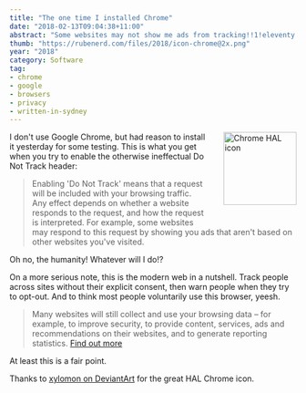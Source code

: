 ```yaml
---
title: "The one time I installed Chrome"
date: "2018-02-13T09:04:38+11:00"
abstract: "Some websites may not show me ads from tracking!!1!eleventy!"
thumb: "https://rubenerd.com/files/2018/icon-chrome@2x.png"
year: "2018"
category: Software
tag:
- chrome
- google
- browsers
- privacy
- written-in-sydney
---
```

<p><img src="https://rubenerd.com/files/2018/icon-chrome@1x.png" srcset="https://rubenerd.com/files/2018/icon-chrome@1x.png 1x, https://rubenerd.com/files/2018/icon-chrome@2x.png 2x" alt="Chrome HAL icon" style="width:128px; float:right; margin:0 0 2em 2em;" /></p>

I don't use Google Chrome, but had reason to install it yesterday for some testing. This is what you get when you try to enable the otherwise ineffectual Do Not Track header:

> Enabling 'Do Not Track' means that a request will be included with your browsing traffic. Any effect depends on whether a website responds to the request, and how the request is interpreted. For example, some websites may respond to this request by showing you ads that aren't based on other websites you've visited. 

Oh no, the humanity! Whatever will I do!?

On a more serious note, this is the modern web in a nutshell. Track people across sites without their explicit consent, then warn people when they try to opt-out. And to think most people voluntarily use this browser, yeesh.

> Many websites will still collect and use your browsing data – for example, to improve security, to provide content, services, ads and recommendations on their websites, and to generate reporting statistics. [Find out more]

At least this is a fair point.

Thanks to [xylomon on DeviantArt] for the great HAL Chrome icon.

[Find out more]: https://support.google.com/chrome/?p=settings_do_not_track
[xylomon on DeviantArt]: https://xylomon.deviantart.com/art/Google-Chrome-Hal-252607474

